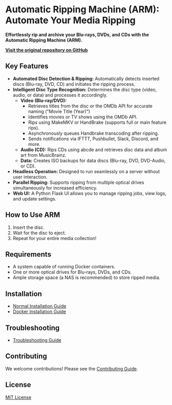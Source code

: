 # Automatic Ripping Machine (ARM): Automate Your Media Ripping

**Effortlessly rip and archive your Blu-rays, DVDs, and CDs with the Automatic Ripping Machine (ARM).**

**[Visit the original repository on GitHub](https://github.com/automatic-ripping-machine/automatic-ripping-machine)**

## Key Features

*   **Automated Disc Detection & Ripping:** Automatically detects inserted discs (Blu-ray, DVD, CD) and initiates the ripping process.
*   **Intelligent Disc Type Recognition:** Determines the disc type (video, audio, or data) and processes it accordingly.
    *   **Video (Blu-ray/DVD):**
        *   Retrieves titles from the disc or the OMDb API for accurate naming ("Movie Title (Year)")
        *   Identifies movies or TV shows using the OMDb API.
        *   Rips using MakeMKV or HandBrake (supports full or main feature rips).
        *   Asynchronously queues Handbrake transcoding after ripping.
        *   Sends notifications via IFTTT, Pushbullet, Slack, Discord, and more.
    *   **Audio (CD):** Rips CDs using abcde and retrieves disc data and album art from MusicBrainz.
    *   **Data:** Creates ISO backups for data discs (Blu-ray, DVD, DVD-Audio, or CD).
*   **Headless Operation:** Designed to run seamlessly on a server without user interaction.
*   **Parallel Ripping:** Supports ripping from multiple optical drives simultaneously for increased efficiency.
*   **Web UI:** A Python Flask UI allows you to manage ripping jobs, view logs, and update settings.

## How to Use ARM

1.  Insert the disc.
2.  Wait for the disc to eject.
3.  Repeat for your entire media collection!

## Requirements

*   A system capable of running Docker containers.
*   One or more optical drives for Blu-rays, DVDs, and CDs.
*   Ample storage space (a NAS is recommended) to store ripped media.

## Installation

*   [Normal Installation Guide](https://github.com/automatic-ripping-machine/automatic-ripping-machine/wiki/)
*   [Docker Installation Guide](https://github.com/automatic-ripping-machine/automatic-ripping-machine/wiki/docker)

## Troubleshooting

*   [Troubleshooting Guide](https://github.com/automatic-ripping-machine/automatic-ripping-machine/wiki/)

## Contributing

We welcome contributions! Please see the [Contributing Guide](https://github.com/automatic-ripping-machine/automatic-ripping-machine/wiki/Contributing-Guide).

## License

[MIT License](LICENSE)